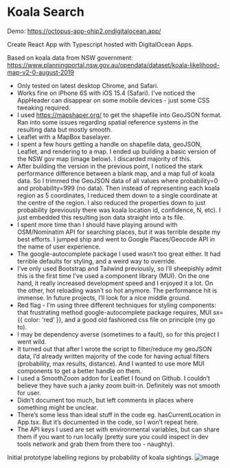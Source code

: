 # Koala Search

Demo: https://octopus-app-ohip2.ondigitalocean.app/

Create React App with Typescript hosted with DigitalOcean Apps.

Based on koala data from NSW government: https://www.planningportal.nsw.gov.au/opendata/dataset/koala-likelihood-map-v2-0-august-2019

- Only tested on latest desktop Chrome, and Safari.
- Works fine on iPhone 6S with iOS 15.4 (Safari). I've noticed the AppHeader can disappear on some mobile devices - just some CSS tweaking required.
- I used https://mapshaper.org/ to get the shapefile into GeoJSON format. Ran into some issues regarding spatial reference systems in the resulting data but mostly smooth.
- Leaflet with a MapBox baselayer.
- I spent a few hours getting a handle on shapefile data, geoJSON, Leaflet, and rendering to a map. I ended up building a basic version of the NSW gov map (image below). I discarded majority of this.
- After building the version in the previous point, I noticed the stark performance difference between a blank map, and a map full of koala data. So I trimmed the GeoJSON data of all values where probability=0 and probability=999 (no data). Then instead of representing each koala region as 5 coordinates, I reduced them down to a single coordinate at the centre of the region. I also reduced the properties down to just probability (previously there was koala location id, confidence, N, etc). I just embedded this resulting json data straight into a ts file.
- I spent more time than I should have playing around with OSM/Nominatim API for searching places, but it was terrible despite my best efforts. I jumped ship and went to Google Places/Geocode API in the name of user experience.
- The google-autocomplete package I used wasn’t too great either. It had terrible defaults for styling, and a weird way to override.
- I’ve only used Bootstrap and Tailwind previously, so I’ll sheepishly admit this is the first time I’ve used a component library (MUI). On the one hand, it really increased development speed and I enjoyed it a lot. On the other, hot reloading wasn’t so hot anymore. The performance hit is immense. In future projects, I’ll look for a nice middle ground.
- Red flag - I’m using three different techniques for styling components: that frustrating method google-autocomplete package requires, MUI sx={{ color: ‘red’ }}, and a good old fashioned css file on principle (my go to). 
- I may be dependency averse (sometimes to a fault), so for this project I went wild.
- It turned out that after I wrote the script to filter/reduce my geoJSON data, I’d already written majority of the code for having actual filters (probability, max results, distance). And I wanted to use more MUI components to get a better handle on them.
- I used a SmoothZoom addon for Leaflet I found on Github. I couldn’t believe they have such a janky zoom built-in. Definitely was not smooth for user.
- Didn’t document too much, but left comments in places where something might be unclear. 
- There’s some less than ideal stuff in the code eg. hasCurrentLocation in App.tsx. But it’s documented in the code, so I won’t repeat here. 
- The API keys I used are set with environmental variables, but can share them if you want to run locally (pretty sure you could inspect in dev tools network and grab them from there too - naughty).

Initial prototype labelling regions by probability of koala sightings.
![image](https://user-images.githubusercontent.com/12858317/185525102-9d5ee567-8b54-422e-9636-313ecb65759a.png)

